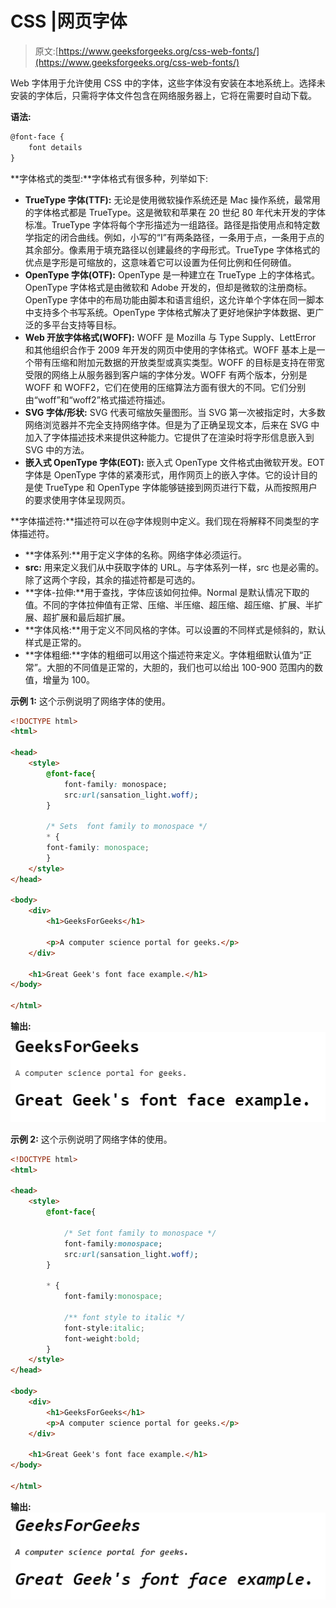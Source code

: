 # CSS |网页字体

> 原文:[https://www.geeksforgeeks.org/css-web-fonts/](https://www.geeksforgeeks.org/css-web-fonts/)

Web 字体用于允许使用 CSS 中的字体，这些字体没有安装在本地系统上。选择未安装的字体后，只需将字体文件包含在网络服务器上，它将在需要时自动下载。

**语法:**

```html
@font-face {
    font details
}

```

**字体格式的类型:**字体格式有很多种，列举如下:

*   **TrueType 字体(TTF):** 无论是使用微软操作系统还是 Mac 操作系统，最常用的字体格式都是 TrueType。这是微软和苹果在 20 世纪 80 年代末开发的字体标准。TrueType 字体将每个字形描述为一组路径。路径是指使用点和特定数学指定的闭合曲线。例如，小写的“I”有两条路径，一条用于点，一条用于点的其余部分。像素用于填充路径以创建最终的字母形式。TrueType 字体格式的优点是字形是可缩放的，这意味着它可以设置为任何比例和任何磅值。
*   **OpenType 字体(OTF):** OpenType 是一种建立在 TrueType 上的字体格式。OpenType 字体格式是由微软和 Adobe 开发的，但却是微软的注册商标。OpenType 字体中的布局功能由脚本和语言组织，这允许单个字体在同一脚本中支持多个书写系统。OpenType 字体格式解决了更好地保护字体数据、更广泛的多平台支持等目标。
*   **Web 开放字体格式(WOFF):** WOFF 是 Mozilla 与 Type Supply、LettError 和其他组织合作于 2009 年开发的网页中使用的字体格式。WOFF 基本上是一个带有压缩和附加元数据的开放类型或真实类型。WOFF 的目标是支持在带宽受限的网络上从服务器到客户端的字体分发。WOFF 有两个版本，分别是 WOFF 和 WOFF2，它们在使用的压缩算法方面有很大的不同。它们分别由“woff”和“woff2”格式描述符描述。
*   **SVG 字体/形状:** SVG 代表可缩放矢量图形。当 SVG 第一次被指定时，大多数网络浏览器并不完全支持网络字体。但是为了正确呈现文本，后来在 SVG 中加入了字体描述技术来提供这种能力。它提供了在渲染时将字形信息嵌入到 SVG 中的方法。
*   **嵌入式 OpenType 字体(EOT):** 嵌入式 OpenType 文件格式由微软开发。EOT 字体是 OpenType 字体的紧凑形式，用作网页上的嵌入字体。它的设计目的是使 TrueType 和 OpenType 字体能够链接到网页进行下载，从而按照用户的要求使用字体呈现网页。

**字体描述符:**描述符可以在@字体规则中定义。我们现在将解释不同类型的字体描述符。

*   **字体系列:**用于定义字体的名称。网络字体必须运行。
*   **src:** 用来定义我们从中获取字体的 URL。与字体系列一样，src 也是必需的。除了这两个字段，其余的描述符都是可选的。
*   **字体-拉伸:**用于查找，字体应该如何拉伸。Normal 是默认情况下取的值。不同的字体拉伸值有正常、压缩、半压缩、超压缩、超压缩、扩展、半扩展、超扩展和最后超扩展。
*   **字体风格:**用于定义不同风格的字体。可以设置的不同样式是倾斜的，默认样式是正常的。
*   **字体粗细:**字体的粗细可以用这个描述符来定义。字体粗细默认值为“正常”。大胆的不同值是正常的，大胆的，我们也可以给出 100-900 范围内的数值，增量为 100。

**示例 1:** 这个示例说明了网络字体的使用。

```html
<!DOCTYPE html>
<html>

<head>
    <style> 
        @font-face{
            font-family: monospace;
            src:url(sansation_light.woff);
        }

        /* Sets  font family to monospace */
        * {
        font-family: monospace; 
        }
    </style>
</head>

<body>
    <div>
        <h1>GeeksForGeeks</h1>

        <p>A computer science portal for geeks.</p>
    </div>

    <h1>Great Geek's font face example.</h1>
</body>

</html>                    
```

**输出:**
![](img/2477850acfcf34caabca27a4be7b1458.png)

**示例 2:** 这个示例说明了网络字体的使用。

```html
<!DOCTYPE html>
<html>

<head>
    <style> 
        @font-face{

            /* Set font family to monospace */
            font-family:monospace; 
            src:url(sansation_light.woff);
        }

        * {
            font-family:monospace;

            /** font style to italic */
            font-style:italic;
            font-weight:bold; 
        }
    </style>
</head>

<body>
    <div>
        <h1>GeeksForGeeks</h1>
        <p>A computer science portal for geeks.</p>
    </div>

    <h1>Great Geek's font face example.</h1>
</body>

</html>                    
```

**输出:**
![](img/ca5b8401d1ebea9f0231d3749becdcc1.png)